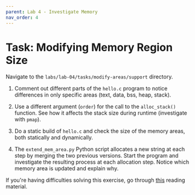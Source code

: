 ```yaml
---
parent: Lab 4 - Investigate Memory
nav_order: 4
---
```


# Task: Modifying Memory Region Size

Navigate to the `labs/lab-04/tasks/modify-areas/support` directory.

1. Comment out different parts of the `hello.c` program to notice differences in only specific areas (text, data, bss, heap, stack).

1. Use a different argument (`order`) for the call to the `alloc_stack()` function.
   See how it affects the stack size during runtime (investigate with `pmap`).

1. Do a static build of `hello.c` and check the size of the memory areas, both statically and dynamically.

1. The `extend_mem_area.py` Python script allocates a new string at each step by merging the two previous versions.
   Start the program and investigate the resulting process at each allocation step.
   Notice which memory area is updated and explain why.

If you're having difficulties solving this exercise, go through [this](../../../lab-03/reading/process-memory.md) reading material.
